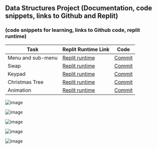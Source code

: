 ## Data Structures Project (Documentation, code snippets, links to Github and Replit)
### (code snippets for learning, links to Github code, replit runtime)


| Task | Replit Runtime Link | Code | 
| --- | --- | --- |
| Menu and sub-menu | [Replit runtime](https://replit.com/@sanvipal/menu?v=1#main.py) | [Commit](https://github.com/sanvi1855544/sanviapcsp/blob/main/templates/menu.py) |
| Swap | [Replit runtime](https://replit.com/@sanvipal/Swap?v=1#main.py) | [Commit](https://github.com/sanvi1855544/sanviapcsp/blob/main/templates/swap.py) |
| Keypad | [Replit runtime](https://replit.com/@sanvipal/keyboard?v=1#main.py) | [Commit](https://github.com/sanvi1855544/sanviapcsp/blob/main/templates/keypad.py) |
| Christmas Tree | [Replit runtime](https://replit.com/@sanvipal/Tree?v=1#main.py) | [Commit](https://github.com/sanvi1855544/sanviapcsp/blob/main/templates/Tree.py) |
| Animation | [Replit runtime](https://replit.com/@GennalynBongola/Boat-Animation-1#main.py) | [Commit](https://github.com/sanvi1855544/sanviapcsp/blob/main/templates/animation.py) |

![image](https://user-images.githubusercontent.com/72752116/158081557-b57a3f70-aa80-4987-961a-69be34b7e7d3.png)

![image](https://user-images.githubusercontent.com/72752116/158081663-6b842b50-4b4d-437f-abe7-45807233ecda.png)

![image](https://user-images.githubusercontent.com/72752116/158081827-0aeac1c3-073a-4622-8916-72db31899f10.png)



![image](https://user-images.githubusercontent.com/89223650/157573303-a3ca43c8-39a0-4929-bd40-8cc6686392b9.png)

![image](https://user-images.githubusercontent.com/89223650/157575085-2ee8a6f7-2380-4305-8f8d-e0d1aae34b36.png)



